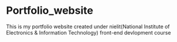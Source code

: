 # Portfolio_website
This is my portfolio website created under nielit(National Institute of Electronics & Information Technology) front-end devlopment course
